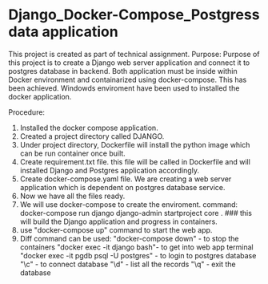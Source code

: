 # Django_Docker-Compose_Postgress data application
This project is created as part of technical assignment. 
Purpose: Purpose of this project is to create a Django web server application and connect it to postgres database in backend. Both application must be inside within Docker environment and containarized using docker-compose. This has been achieved. Windowds enviroment have been used to installed the docker application.

Procedure:
   1.  Installed the docker compose application.
   2.  Created a project directory called DJANGO.
   3.  Under project directory, Dockerfile will install the python image which can be run container once built.
   4.  Create requirement.txt file. this file will be called in Dockerfile and will installed Django and Postgres application accordingly.
   5.  Create docker-compose.yaml file. We are creating a web server application which is dependent on postgres database service.
   6.  Now we have all the files ready.
   7.  We will use docker-compose to create the enviroment.
       command: docker-compose run django django-admin startproject core .  ### this will build the Django application and progress in containers. 
   8.  use "docker-compose up" command to start the web app.
   9.  Diff command can be used: 
          "docker-compose down" - to stop the containers
          "docker exec -it django bash"- to get into web app terminal
          "docker exec -it pgdb psql -U postgres" - to login to postgres database
          "\c" - to connect database
          "\d" - list all the records
          "\q" - exit the database
          
  
